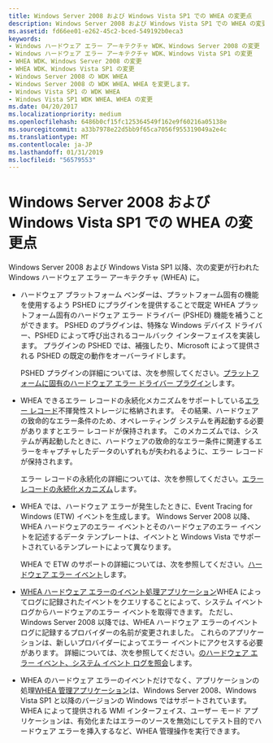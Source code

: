 ```yaml
---
title: Windows Server 2008 および Windows Vista SP1 での WHEA の変更点
description: Windows Server 2008 および Windows Vista SP1 での WHEA の変更点
ms.assetid: fd66ee01-e262-45c2-bced-549192b0eca3
keywords:
- Windows ハードウェア エラー アーキテクチャ WDK、Windows Server 2008 の変更
- Windows ハードウェア エラー アーキテクチャ WDK、Windows Vista SP1 の変更
- WHEA WDK、Windows Server 2008 の変更
- WHEA WDK、Windows Vista SP1 の変更
- Windows Server 2008 の WDK WHEA
- Windows Server 2008 の WDK WHEA、WHEA を変更します。
- Windows Vista SP1 の WDK WHEA
- Windows Vista SP1 WDK WHEA、WHEA の変更
ms.date: 04/20/2017
ms.localizationpriority: medium
ms.openlocfilehash: 6486b0cf15fc125364549f162e9f60216a05138e
ms.sourcegitcommit: a33b7978e22d5bb9f65ca7056f955319049a2e4c
ms.translationtype: MT
ms.contentlocale: ja-JP
ms.lasthandoff: 01/31/2019
ms.locfileid: "56579553"
---
```

# <a name="whea-changes-for-windows-server-2008-and-windows-vista-sp1"></a>Windows Server 2008 および Windows Vista SP1 での WHEA の変更点


Windows Server 2008 および Windows Vista SP1 以降、次の変更が行われた Windows ハードウェア エラー アーキテクチャ (WHEA) に。

-   ハードウェア プラットフォーム ベンダーは、プラットフォーム固有の機能を使用するよう PSHED にプラグインを提供することで既定 WHEA プラットフォーム固有のハードウェア エラー ドライバー (PSHED) 機能を補うことができます。 PSHED のプラグインは、特殊な Windows デバイス ドライバー、PSHED によって呼び出されるコールバック インターフェイスを実装します。 プラグインの PSHED では、補強したり、Microsoft によって提供される PSHED の既定の動作をオーバーライドします。

    PSHED プラグインの詳細については、次を参照してください。[プラットフォームに固有のハードウェア エラー ドライバー プラグイン](platform-specific-hardware-error-driver-plug-ins2.md)します。

-   WHEA できるエラー レコードの永続化メカニズムをサポートしている[エラー レコード](error-records.md)不揮発性ストレージに格納されます。 その結果、ハードウェアの致命的なエラー条件のため、オペレーティング システムを再起動する必要がありますとエラー レコードが保持されます。 このメカニズムでは、システムが再起動したときに、ハードウェアの致命的なエラー条件に関連するエラーをキャプチャしたデータのいずれもが失われるように、エラー レコードが保持されます。

    エラー レコードの永続化の詳細については、次を参照してください。[エラー レコードの永続化メカニズム](error-record-persistence-mechanism.md)します。

-   WHEA では、ハードウェア エラーが発生したときに、Event Tracing for Windows (ETW) イベントを生成します。 Windows Server 2008 以降、WHEA ハードウェアのエラー イベントとそのハードウェアのエラー イベントを記述するデータ テンプレートは、イベントと Windows Vista でサポートされているテンプレートによって異なります。

    WHEA で ETW のサポートの詳細については、次を参照してください。[ハードウェア エラー イベント](https://msdn.microsoft.com/library/windows/hardware/ff559387)します。

-   [WHEA ハードウェア エラーのイベント処理アプリケーション](whea-hardware-error-event-processing-applications.md)WHEA によってログに記録されたイベントをクエリすることによって、システム イベント ログからハードウェアのエラー イベントを取得できます。 ただし、Windows Server 2008 以降では、WHEA ハードウェア エラーのイベント ログに記録するプロバイダーの名前が変更されました。 これらのアプリケーションは、新しいプロバイダーによってエラー イベントにアクセスする必要があります。 詳細については、次を参照してください。[のハードウェア エラー イベント、システム イベント ログを照会](querying-the-system-event-log-for-hardware-error-events.md)します。

-   WHEA のハードウェア エラーのイベントだけでなく、アプリケーションの処理[WHEA 管理アプリケーション](whea-management-applications.md)は、Windows Server 2008、Windows Vista SP1 と以降のバージョンの Windows ではサポートされています。 WHEA によって提供される WMI インターフェイス、ユーザー モード アプリケーションは、有効化またはエラーのソースを無効にしてテスト目的でハードウェア エラーを挿入するなど、WHEA 管理操作を実行できます。

 

 




